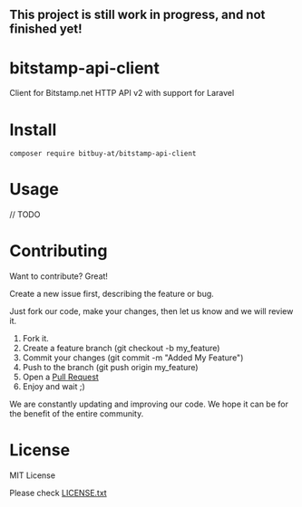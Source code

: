 ## This project is still work in progress, and not finished yet!
# bitstamp-api-client
Client for Bitstamp.net HTTP API v2 with support for Laravel

# Install
```composer require bitbuy-at/bitstamp-api-client```

# Usage
// TODO

# Contributing
Want to contribute? Great!

Create a new issue first, describing the feature or bug.

Just fork our code, make your changes, then let us know and we will review it.

1. Fork it.
2. Create a feature branch (git checkout -b my_feature)
3. Commit your changes (git commit -m "Added My Feature")
4. Push to the branch (git push origin my_feature)
5. Open a [Pull Request](https://github.com/bitbuyAT/bitstamp-api-client/compare)
6. Enjoy and wait ;)

We are constantly updating and improving our code. We hope it can be for the benefit of the entire community.

# License
MIT License

Please check [LICENSE.txt](https://github.com/bitbuyAT/bitstamp-api-client/blob/master/LICENSE.txt)


